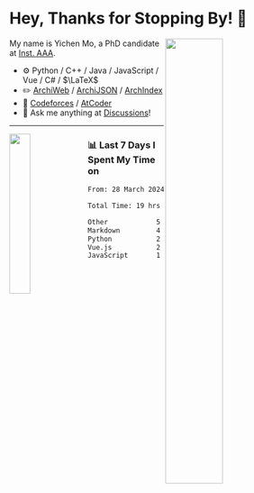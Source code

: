 # Hey, Thanks for Stopping By! 🦭

<picture>
    <source media="(prefers-color-scheme: dark)" srcset="https://github-readme-stats.vercel.app/api?username=amomorning&show_icons=true&theme=noctis_minimus&hide=issues">
    <img align="right" width="45%" src="https://github-readme-stats.vercel.app/api?username=amomorning&show_icons=true&theme=graywhite&hide=issues">
</picture>


My name is Yichen Mo, a PhD candidate at [Inst. AAA](https://archialgo.com).

-   :gear: Python / C++ / Java / JavaScript / Vue / C# / $\LaTeX$ 
-   :pencil2: [ArchiWeb](https://web.archialgo.com) / [ArchiJSON](https://www.food4rhino.com/en/app/archijson) / [ArchIndex](https://index.archialgo.com/) 
-   :abacus: [Codeforces](https://codeforces.com/profile/LaPluma) / [AtCoder](https://atcoder.jp/users/amomorning)
-   :thought_balloon: Ask me anything at [Discussions](https://github.com/amomorning/amomorning/discussions/new)!


---

<picture>
    <source media="(prefers-color-scheme: dark)" srcset="https://github-readme-stats.vercel.app/api/top-langs/?username=amomorning&hide=Mathematica&theme=noctis_minimus">
    <img align="left" width="27%" src="https://github-readme-stats.vercel.app/api/top-langs/?username=amomorning&hide=Mathematica&theme=graywhite">
</picture>

  
### 📊 Last 7 Days I Spent My Time on

<!--START_SECTION:waka-->

```txt
From: 28 March 2024 - To: 04 April 2024

Total Time: 19 hrs 4 mins

Other            5 hrs 30 mins   ███████▒░░░░░░░░░░░░░░░░░   28.85 %
Markdown         4 hrs 11 mins   █████▒░░░░░░░░░░░░░░░░░░░   21.95 %
Python           2 hrs 20 mins   ███░░░░░░░░░░░░░░░░░░░░░░   12.27 %
Vue.js           2 hrs 16 mins   ███░░░░░░░░░░░░░░░░░░░░░░   11.92 %
JavaScript       1 hr 56 mins    ██▓░░░░░░░░░░░░░░░░░░░░░░   10.15 %
```

<!--END_SECTION:waka-->　　
